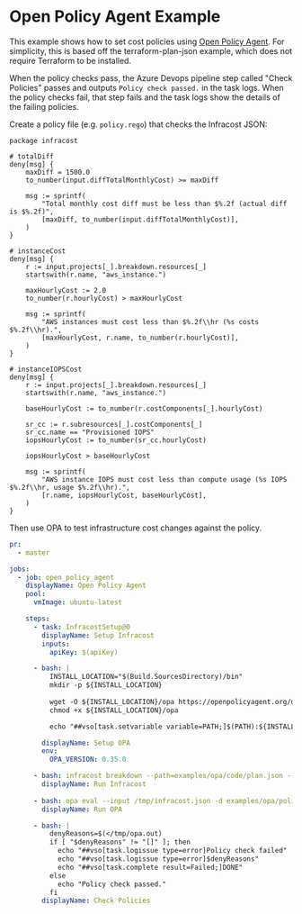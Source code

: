 # Open Policy Agent Example

This example shows how to set cost policies using [Open Policy Agent](https://www.openpolicyagent.org/).  For simplicity, this is based off the terraform-plan-json example, which does not require Terraform to be installed.

When the policy checks pass, the Azure Devops pipeline step called "Check Policies" passes and outputs `Policy check passed.` in the task logs. When the policy checks fail, that step fails and the task logs show the details of the failing policies.

Create a policy file (e.g. `policy.rego`) that checks the Infracost JSON: 
```rego
package infracost

# totalDiff
deny[msg] {
	maxDiff = 1500.0
	to_number(input.diffTotalMonthlyCost) >= maxDiff

	msg := sprintf(
		"Total monthly cost diff must be less than $%.2f (actual diff is $%.2f)",
		[maxDiff, to_number(input.diffTotalMonthlyCost)],
	)
}

# instanceCost
deny[msg] {
	r := input.projects[_].breakdown.resources[_]
	startswith(r.name, "aws_instance.")

	maxHourlyCost := 2.0
	to_number(r.hourlyCost) > maxHourlyCost

	msg := sprintf(
		"AWS instances must cost less than $%.2f\\hr (%s costs $%.2f\\hr).",
		[maxHourlyCost, r.name, to_number(r.hourlyCost)],
	)
}

# instanceIOPSCost
deny[msg] {
	r := input.projects[_].breakdown.resources[_]
	startswith(r.name, "aws_instance.")

	baseHourlyCost := to_number(r.costComponents[_].hourlyCost)

	sr_cc := r.subresources[_].costComponents[_]
	sr_cc.name == "Provisioned IOPS"
	iopsHourlyCost := to_number(sr_cc.hourlyCost)

	iopsHourlyCost > baseHourlyCost

	msg := sprintf(
		"AWS instance IOPS must cost less than compute usage (%s IOPS $%.2f\\hr, usage $%.2f\\hr).",
		[r.name, iopsHourlyCost, baseHourlyCost],
	)
}
```

Then use OPA to test infrastructure cost changes against the policy.

[//]: <> (BEGIN EXAMPLE)
```yml
pr:
  - master

jobs:
  - job: open_policy_agent
    displayName: Open Policy Agent
    pool: 
      vmImage: ubuntu-latest

    steps:
      - task: InfracostSetup@0
        displayName: Setup Infracost
        inputs:
          apiKey: $(apiKey)

      - bash: |
          INSTALL_LOCATION="$(Build.SourcesDirectory)/bin"
          mkdir -p ${INSTALL_LOCATION}
          
          wget -O ${INSTALL_LOCATION}/opa https://openpolicyagent.org/downloads/v${OPA_VERSION}/opa_linux_amd64_static 
          chmod +x ${INSTALL_LOCATION}/opa

          echo "##vso[task.setvariable variable=PATH;]$(PATH):${INSTALL_LOCATION}"

        displayName: Setup OPA
        env:
          OPA_VERSION: 0.35.0

      - bash: infracost breakdown --path=examples/opa/code/plan.json --format=json --out-file=/tmp/infracost.json
        displayName: Run Infracost
        
      - bash: opa eval --input /tmp/infracost.json -d examples/opa/policy/policy.rego --format pretty "data.infracost.deny" | tee /tmp/opa.out
        displayName: Run OPA

      - bash: |
          denyReasons=$(</tmp/opa.out)
          if [ "$denyReasons" != "[]" ]; then
            echo "##vso[task.logissue type=error]Policy check failed"
            echo "##vso[task.logissue type=error]$denyReasons"
            echo "##vso[task.complete result=Failed;]DONE"
          else
            echo "Policy check passed."
          fi
        displayName: Check Policies
```
[//]: <> (END EXAMPLE)

